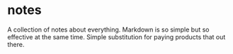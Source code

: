 # notes
A collection of notes about everything. Markdown is so simple but so effective at the same time. Simple substitution for paying products that out there.  
